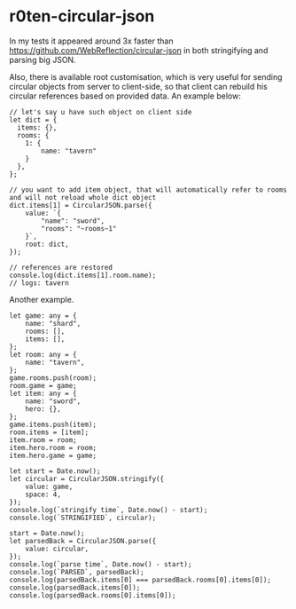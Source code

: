 # r0ten-circular-json
In my tests it appeared around 3x faster than <https://github.com/WebReflection/circular-json> in both stringifying and parsing big JSON.

Also, there is available root customisation, which is very useful for sending circular objects from server to client-side, so that client can rebuild his circular references based on provided data. An example below:

```
// let's say u have such object on client side
let dict = {
  items: {},
  rooms: {
    1: {
        name: "tavern"
    }
  },
};

// you want to add item object, that will automatically refer to rooms and will not reload whole dict object
dict.items[1] = CircularJSON.parse({
    value: `{
        "name": "sword",
        "rooms": "~rooms~1"
    }`,
    root: dict,
});

// references are restored
console.log(dict.items[1].room.name);
// logs: tavern
```

Another example.
```
let game: any = {
    name: "shard",
    rooms: [],
    items: [],
};
let room: any = {
    name: "tavern",
};
game.rooms.push(room);
room.game = game;
let item: any = {
    name: "sword",
    hero: {},
};
game.items.push(item);
room.items = [item];
item.room = room;
item.hero.room = room;
item.hero.game = game;

let start = Date.now();
let circular = CircularJSON.stringify({
    value: game,
    space: 4,
});
console.log(`stringify time`, Date.now() - start);
console.log(`STRINGIFIED`, circular);

start = Date.now();
let parsedBack = CircularJSON.parse({
    value: circular,
});
console.log(`parse time`, Date.now() - start);
console.log(`PARSED`, parsedBack);
console.log(parsedBack.items[0] === parsedBack.rooms[0].items[0]);
console.log(parsedBack.items[0]);
console.log(parsedBack.rooms[0].items[0]);
```
